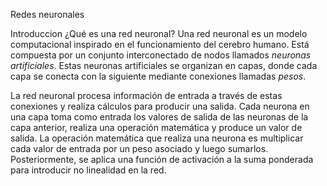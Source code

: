 Redes neuronales

Introduccion 
¿Qué es una red neuronal?
Una red neuronal es un modelo computacional inspirado en el funcionamiento del cerebro humano. Está compuesta por un conjunto interconectado de nodos llamados *neuronas artificiales*. Estas neuronas artificiales se organizan en capas, donde cada capa se conecta con la siguiente mediante conexiones llamadas *pesos*.

La red neuronal procesa información de entrada a través de estas conexiones y realiza cálculos para producir una salida. Cada neurona en una capa toma como entrada los valores de salida de las neuronas de la capa anterior, realiza una operación matemática y produce un valor de salida. La operación matemática que realiza una neurona es multiplicar cada valor de entrada por un peso asociado y luego sumarlos. Posteriormente, se aplica una función de activación a la suma ponderada para introducir no linealidad en la red.
